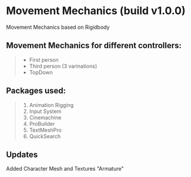 # Movement Mechanics (build v1.0.0)

Movement Mechanics based on Rigidbody

## Movement Mechanics for different controllers: 
> * First person
> * Third person (3 varinations)
> * TopDown


## **Packages used:**
> 1. Animation Rigging
> 2. Input System
> 3. Cinemachine
> 4. ProBuilder
> 5. TextMeshPro
> 6. QuickSearch

## Updates

Added Character Mesh and Textures "Armature"
